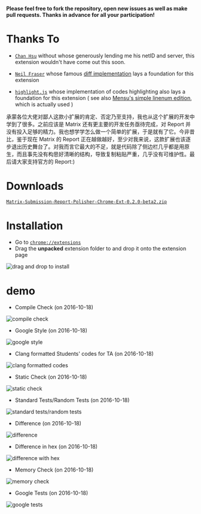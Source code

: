 #### Please feel free to fork the repository, open new issues as well as make pull requests. Thanks in advance for all your participation!

# Thanks To

- [``Chan Hsu``](https://github.com/chenxu2048) without whose generously lending me his netID and server, this extension wouldn't have come out this soon.

- [``Neil Fraser``](https://github.com/NeilFraser) whose famous [diff implementation](https://code.google.com/p/google-diff-match-patch/) lays a foundation for this extension

- [``highlight.js``](https://github.com/isagalaev/highlight.js) whose implementation of codes highlighting also lays a foundation for this extension ( see also [Mensu's simple linenum edition](https://github.com/Mensu/highlight.js), which is actually used )

承蒙各位大佬对鄙人这款小扩展的肯定、否定乃至支持，我也从这个扩展的开发中学到了很多。之前应该是 Matrix 还有更主要的开发任务亟待完成，对 Report 并没有投入足够的精力。我也想学学怎么做一个简单的扩展，于是就有了它。今非昔比，鉴于现在 Matrix 的 Report 正在越做越好，至少对我来说，这款扩展也该逐步退出历史舞台了。对我而言它最大的不足，就是代码除了侧边栏几乎都是用原生，而且事先没有构思好清晰的结构，导致复制粘贴严重，几乎没有可维护性。最后请大家支持官方的 Report:)

# Downloads

[``Matrix-Submission-Report-Polisher-Chrome-Ext-0.2.0-beta2.zip``](https://github.com/Mensu/Matrix-Submission-Report-Polisher-Chrome-Ext/archive/v0.2.0-beta2.zip)

# Installation

- Go to [``chrome://extensions``](chrome://extensions)
- Drag the **unpacked** extension folder to and drop it onto the extension page

<img src="http://7xrahq.com1.z0.glb.clouddn.com/chrome-ext-installation-drag-installation.png" alt="drag and drop to install">

<!-- - It is suggested that you check the "auto polish" box -->

<!-- <img src="http://7xrahq.com1.z0.glb.clouddn.com/chrome-ext-installation-auto.png" alt="auto polish"> -->

# demo

- Compile Check (on 2016-10-18)

<img src="http://7xrahq.com1.z0.glb.clouddn.com/matrix-submission-report-polisher-demo-compile-check-20161018.png" alt="compile check">

- Google Style (on 2016-10-18)

<img src="http://7xrahq.com1.z0.glb.clouddn.com/matrix-submission-report-polisher-demo-google-style-20161018.png" alt="google style">

- Clang formatted Students' codes for TA (on 2016-10-18)

<img src="http://7xrahq.com1.z0.glb.clouddn.com/matrix-submission-report-polisher-demo-clang-format-20161018.png" alt="clang formatted codes">

- Static Check (on 2016-10-18)

<img src="http://7xrahq.com1.z0.glb.clouddn.com/matrix-submission-report-polisher-demo-static-check-20161018.png" alt="static check">

- Standard Tests/Random Tests (on 2016-10-18)

<img src="http://7xrahq.com1.z0.glb.clouddn.com/matrix-submission-report-polisher-demo-tests-20161018.png" alt="standard tests/random tests">

- Difference (on 2016-10-18)

<img src="http://7xrahq.com1.z0.glb.clouddn.com/matrix-submission-report-polisher-demo-diff-1-20161018.png" alt="difference">

- Difference in hex (on 2016-10-18)

<img src="http://7xrahq.com1.z0.glb.clouddn.com/matrix-submission-report-polisher-demo-diff-2-20161018.png" alt="difference with hex">

- Memory Check (on 2016-10-18)

<img src="http://7xrahq.com1.z0.glb.clouddn.com/matrix-submission-report-polisher-demo-memory-20161018.png" alt="memory check">

- Google Tests (on 2016-10-18)

<img src="http://7xrahq.com1.z0.glb.clouddn.com/matrix-submission-report-polisher-demo-google-tests-20161018.png" alt="google tests">

